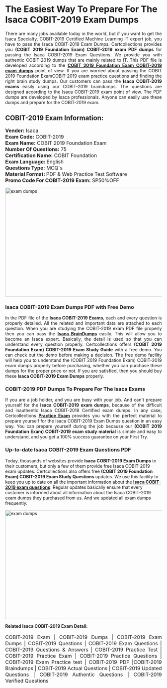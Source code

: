 <h1>The Easiest Way To Prepare For The Isaca COBIT-2019 Exam Dumps</h1> <p style="text-align:justify">There are many jobs available today in the world, but if you want to get the Isaca Specialty, COBIT-2019 Certified Machine Learning IT expert job, you have to pass the Isaca COBIT-2019 Exam Dumps. Certcollections provides you <strong>(COBIT 2019 Foundation Exam) COBIT-2019 exam PDF dumps</strong> for passing the Isaca COBIT-2019 Exam Questions. We provide you with authentic COBIT-2019 dumps that are mainly related to IT. This PDF file is developed according to the <a href="https://www.certsofficial.com/isaca/cobit-2019-questions"><strong>COBIT 2019 Foundation Exam COBIT-2019 exam dumps</strong></a> point of view. If you are worried about passing the COBIT 2019 Foundation ExamCOBIT-2019 exam practice questions and finding the right brain study dumps. Our customers can pass the <strong>Isaca COBIT-2019 exams </strong>easily using our COBIT-2019 braindumps. The questions are designed according to the Isaca COBIT-2019 exam point of view. The PDF dumps are developed by Isaca professionals. Anyone can easily use these dumps and prepare for the COBIT-2019 exam.</p> <h2><strong>COBIT-2019 Exam Information:</strong></h2> <p><span style="font-size:16px"><strong>Vender:</strong> Isaca<br /> <strong>Exam Code:</strong> COBIT-2019<br /> <strong>Exam Name:</strong> COBIT 2019 Foundation Exam<br /> <strong>Number Of Questions:</strong> 75<br /> <strong>Certification Name:</strong> COBIT Foundation<br /> <strong>Exam Language: </strong>English<br /> <strong>Questions Type:</strong> MCQ`s<br /> <strong>Material Format: </strong>PDF & Web Practice Test Software<br /> <strong>Promo Code For COBIT-2019 Exam:</strong> SP50%OFF</span></p> <p><a href="https://www.certsofficial.com/isaca/cobit-2019-questions" rel="no-follow"><img alt="exam dumps" src="https://www.certcollections.com/uploads/content/certsofficial.jpg" style="height:350px; width:750px" /></a></p> <h3><strong>Isaca COBIT-2019 Exam Dumps PDF with Free Demo</strong></h3> <p style="text-align:justify">In the PDF file of the <strong>Isaca COBIT-2019 Exams</strong>, each and every question is properly detailed. All the related and important data are attached to each question. When you are studying the COBIT-2019 exam PDF file properly then you can pass the <a href="https://www.certsofficial.com/isaca-dumps"><strong>Isaca BrainDumps</strong></a> easily. This will allow you to become an Isaca expert. Basically, the detail is used so that you can understand every question properly. Certcollections offers <strong>(COBIT 2019 Foundation Exam) COBIT-2019 Exam Study Guide</strong> with a free demo. You can check out the demo before making a decision. The free demo facility will help you to understand the (COBIT 2019 Foundation Exam) COBIT-2019 exam dumps properly before purchasing, whether you can purchase these dumps for the proper price or not. If you are satisfied, then you should buy these <strong>Isaca COBIT-2019 Exam Dumps</strong> properly.</p> <h3><strong>COBIT-2019 PDF Dumps To Prepare For The Isaca Exams</strong></h3> <p style="text-align:justify">If you are a job holder, and you are busy with your job. And can't prepare yourself for the <strong>Isaca COBIT-2019 exam dumps</strong>, because of the difficult and inauthentic Isaca COBIT-2019 Certified exam dumps. In any case, Certcollections <strong><a href="https://www.certsofficial.com/">Practice Exam</a></strong> provides you with the perfect material to prepare yourself for the Isaca COBIT-2019 Exam Dumps question in an easy way. You can prepare yourself during the job because our <strong>(COBIT 2019 Foundation Exam) COBIT-2019 exam study material</strong> is simple and easy to understand, and you get a 100% success guarantee on your First Try.</p> <h3><strong>Up-to-date Isaca COBIT-2019 Exam Questions PDF</strong></h3> <p>Today, thousands of websites provide <strong>Isaca COBIT-2019 Exam Dumps</strong> to their customers, but only a few of them provide free Isaca COBIT-2019 exam updates. Certcollections also offers free <strong>(COBIT 2019 Foundation Exam) COBIT-2019 Exam Study Questions</strong> updates. We use this facility to keep you up to date on all the important information about the <a href="https://www.certsofficial.com/isaca/cobit-2019-questions"><strong>Isaca COBIT-2019 exam questions</strong></a>. Regular updates basically ensure that every customer is informed about all information about the Isaca COBIT-2019 exam dumps they purchased from us. And we updated all exam dumps frequently.</p> <p><a href="https://www.certsofficial.com/isaca/cobit-2019-questions"><img alt="exam dumps " src="https://www.certcollections.com/uploads/content/certsofficial2.jpg" style="height:350px; width:750px" /></a></p> <p style="text-align:justify"><span style="font-size:14px"><strong>Related Isaca COBIT-2019 Exam Detail:</strong></span><br /> <br /> <span style="font-size:16px">COBIT-2019 Exam | COBIT-2019 Dumps | COBIT-2019 Exam Dumps | COBIT-2019 Questions | COBIT-2019 Exam Questions | COBIT-2019 Questions & Answers | COBIT-2019 Practice Test | COBIT-2019 Practice Exam | COBIT-2019 Practice Questions | COBIT-2019 Exam Practice test | COBIT-2019 PDF |COBIT-2019 Braindumps | COBIT-2019 Actual Questions | COBIT-2019 Updated Questions | COBIT-2019 Authentic Questions | COBIT-2019 Verified Questions</span></p>
